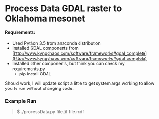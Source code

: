 Process Data GDAL raster to Oklahoma mesonet
==========================================

#### Requirements: 
* Used Python 3.5 from anaconda distribution
* Installed GDAL components from [http://www.kyngchaos.com/software/frameworks#gdal_complete](http://www.kyngchaos.com/software/frameworks#gdal_complete)
* Installed other components, but think you can check my requirements.py
    * pip install GDAL


Should work, I will update script a little to get system args working to allow you to run without changing code.

### Example Run

>$ ./processData.py file.tif file.mdf 



